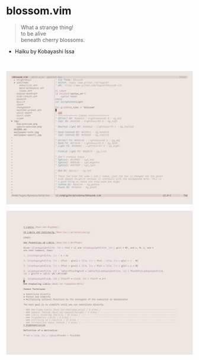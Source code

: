 # blossom.vim

> What a strange thing!  
to be alive  
beneath cherry blossoms.

  - Haiku by Kobayashi Issa

<br>

![](images/screenshot1.png)

![](images/screenshot2.png)


